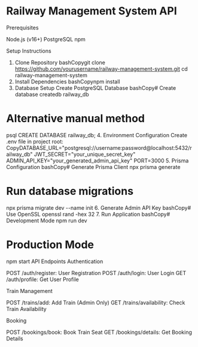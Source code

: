 # Railway Management System API
Prerequisites

Node.js (v16+)
PostgreSQL
npm

Setup Instructions
1. Clone Repository
bashCopygit clone https://github.com/yourusername/railway-management-system.git
cd railway-management-system
2. Install Dependencies
bashCopynpm install
3. Database Setup
Create PostgreSQL Database
bashCopy# Create database
createdb railway_db

# Alternative manual method
psql
CREATE DATABASE railway_db;
4. Environment Configuration
Create .env file in project root:
CopyDATABASE_URL="postgresql://username:password@localhost:5432/railway_db"
JWT_SECRET="your_unique_secret_key"
ADMIN_API_KEY="your_generated_admin_api_key"
PORT=3000
5. Prisma Configuration
bashCopy# Generate Prisma Client
npx prisma generate

# Run database migrations
npx prisma migrate dev --name init
6. Generate Admin API Key
bashCopy# Use OpenSSL
openssl rand -hex 32
7. Run Application
bashCopy# Development Mode
npm run dev

# Production Mode
npm start
API Endpoints
Authentication

POST /auth/register: User Registration
POST /auth/login: User Login
GET /auth/profile: Get User Profile

Train Management

POST /trains/add: Add Train (Admin Only)
GET /trains/availability: Check Train Availability

Booking

POST /bookings/book: Book Train Seat
GET /bookings/details: Get Booking Details
